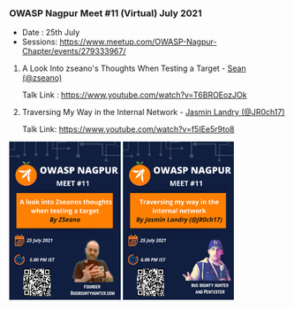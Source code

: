 
### OWASP Nagpur Meet #11 (Virtual) July 2021

* Date : 25th July
* Sessions: https://www.meetup.com/OWASP-Nagpur-Chapter/events/279333967/

1. A Look Into zseano's Thoughts When Testing a Target - <a href="https://twitter.com/zseano">Sean (@zseano)</a>

    Talk Link : https://www.youtube.com/watch?v=T6BROEozJOk
    
2. Traversing My Way in the Internal Network - <a href="https://twitter.com/JR0ch17">Jasmin Landry (@JR0ch17)</a>

    Talk Link: https://www.youtube.com/watch?v=f5IEe5r9to8

<img src="../assets/images/events/July012021.png" width="40%"  alt="OWASP Meet 11"/> <img src="../assets/images/events/July022021.png" width="40%"  alt="OWASP Meet 11"/>
